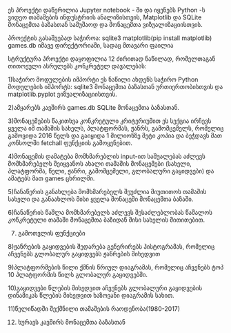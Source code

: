 ეს პროექტი დაწერილია Jupyter notebook - ში და იყენებს Python -ს ვიდეო თამაშების ინდუსტრიის ანალიზისთვის, Matplotlib და SQLite მონაცემთა ბაზასთან სამუშაოდ და მონაცემთა ვიზუალიზაციისთვის.

პროექტის გასაშვებად საჭიროა:
sqlite3
matplotlib(pip install matplotlib)
games.db იმავე დირექტორიაში, სადაც მთავარი ფაილია

სტრუქტურა
პროექტი დაყოფილია 12 ძირითად ნაწილად, რომელთაგან თითოეული ასრულებს კონკრეტულ დავალებას:

1)საჭირო მოდულების იმპორტი
ეს ნაწილი ახდენს საჭირო Python მოდულების იმპორტს: sqlite3 მონაცემთა ბაზასთან ურთიერთობისთვის და matplotlib.pyplot ვიზუალიზაციისთვის.

2)ამყარებს კავშირს games.db SQLite მონაცემთა ბაზასთან.

3)მონაცემების წაკითხვა კონკრეტული კრიტერიუმით
ეს სექცია ირჩევს ყველა იმ თამაშის სახელს, პლატფორმას, ჟანრს, გამომცემელს, რომელიც გამოვიდა 2016 წელს და გაიყიდა 1 მილიონზე მეტი კოპია და ბეჭდავს მათ კონსოლში fetchall ფუნქციის გამოყენებით.

4)მონაცემის დამატება მომხმარებლის input-ით
საშუალებას აძლევს მომხმარებელს შეიყვანოს ახალი თამაშის მონაცემები (სახელი, პლატფორმა, წელი, ჟანრი, გამომცემელი, გლობალური გაყიდვები) და ამატებს მათ games ცხრილში.

5)ჩანაწერის განახლება
მომხმარებელს შეუძლია მიუთითოს თამაშის სახელი და განაახლოს მისი ყველა   მონაცემი მონაცემთა ბაზაში.

6)ჩანაწერის წაშლა
მომხმარებელს აძლევს შესაძლებლობას წაშალოს კონკრეტული თამაში მონაცემთა ბაზიდან მისი სახელის მითითებით.

7) გამოთვლის ფუნქციები

8)ჟანრების გაყიდვების შედარება
გენერირებს ჰისტოგრამას, რომელიც აჩვენებს გლობალურ გაყიდვებს ჟანრების მიხედვით

9)პლატფორმების წილი
ქმნის წრიულ დიაგრამას, რომელიც აჩვენებს ტოპ 10 პლატფორმის წილს გლობალურ გაყიდვებში.

10)გაყიდვები წლების მიხედვით
აჩვენებს გლობალური გაყიდვების დინამიკას წლების მიხედვით ხაზოვანი დიაგრამის სახით.

11)წელიწადში შექმნილი თამაშების რაოდენობა(1980-2017)

12) ხურავს კავშირს მონაცემთა ბაზასთან
